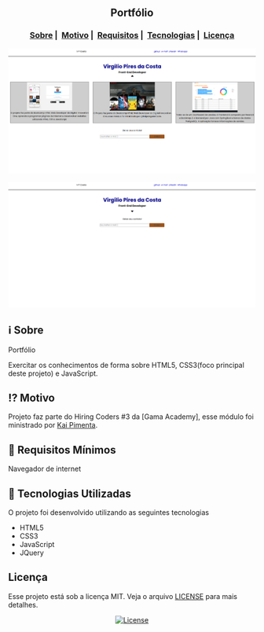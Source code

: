 <h2 align="center">Portfólio</h2>

<h3 align="center">
  <a href="#information_source-sobre">Sobre</a>&nbsp;|&nbsp;
  <a href="#interrobang-motivo">Motivo</a>&nbsp;|&nbsp;
  <a href="#seedling-requisitos-mínimos">Requisitos</a>&nbsp;|&nbsp;
  <a href="#rocket-tecnologias-utilizadas">Tecnologias</a>&nbsp;|&nbsp;
  <a href="#licença">Licença</a>
</h3>

<p align="center">
  <img src="./img/portfolio.png" width="600">
</p>

<p align="center">
  <img src="./img/portfolio2.png" width="600">
</p>

## :information_source: Sobre

Portfólio

Exercitar os conhecimentos de forma sobre HTML5, CSS3(foco principal deste projeto) e JavaScript. 

## :interrobang: Motivo

Projeto faz parte do Hiring Coders #3 da [Gama Academy], esse módulo foi ministrado por [Kai Pimenta](https://github.com/kpmnta).


## :seedling: Requisitos Mínimos

Navegador de internet

## :rocket: Tecnologias Utilizadas 

O projeto foi desenvolvido utilizando as seguintes tecnologias

- HTML5
- CSS3
- JavaScript
- JQuery

## Licença 

Esse projeto está sob a licença MIT. Veja o arquivo [LICENSE](LICENSE) para mais detalhes.

<p align="center">
  <a href="LICENSE">
    <img alt="License" src="https://img.shields.io/badge/license-MIT-%23F8952D">
  </a>
</p>
